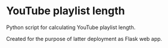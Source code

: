 # YouTube playlist length

Python script for calculating YouTube playlist length. 

Created for the purpose of latter deployment as Flask web app.
